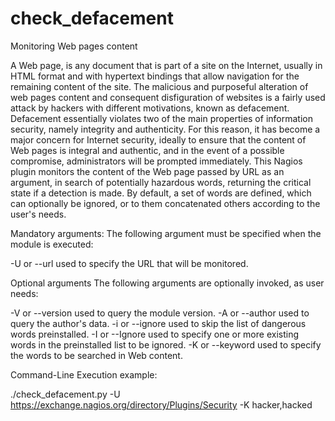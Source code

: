 # check_defacement
Monitoring Web pages content 

A Web page, is any document that is part of a site on the Internet, usually in HTML format and with hypertext bindings that allow navigation for the remaining content of the site. The malicious and purposeful alteration of web pages content and consequent disfiguration of websites is a fairly used attack by hackers with different motivations, known as defacement. Defacement essentially violates two of the main properties of information security, namely integrity and authenticity.
For this reason, it has become a major concern for Internet security, ideally to ensure that the content of Web pages is integral and authentic, and in the event of a possible compromise, administrators will be prompted immediately.
This Nagios plugin monitors the content of the Web page passed by URL as an argument, in search of potentially hazardous words, returning the critical state if a detection is made. By default, a set of words are defined, which can optionally be ignored, or to them concatenated others according to the user's needs.

Mandatory arguments: The following argument must be specified when the module is executed:

-U or --url used to specify the URL that will be monitored.

Optional arguments The following arguments are optionally invoked, as user needs:

-V or --version used to query the module version.
-A or --author used to query the author's data.
-i or --ignore used to skip the list of dangerous words preinstalled.
-I or --Ignore used to specify one or more existing words in the preinstalled list to be ignored.
-K or --keyword used to specify the words to be searched in Web content.

Command-Line Execution example:

./check_defacement.py -U https://exchange.nagios.org/directory/Plugins/Security -K hacker,hacked
